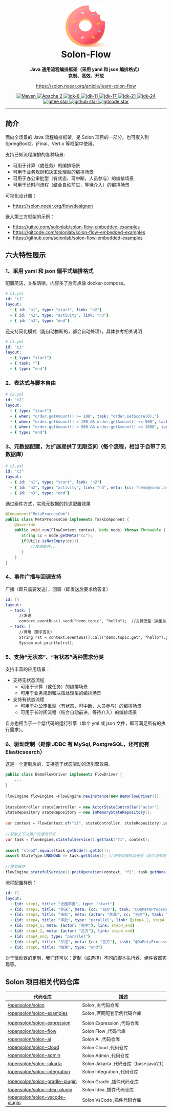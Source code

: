 <h1 align="center" style="text-align:center;">
<img src="solon_icon.png" width="128" />
<br />
Solon-Flow
</h1>
<p align="center">
	<strong>Java 通用流程编排框架（采用 yaml 和 json 编排格式）</strong>
    <br/>
    <strong>克制、高效、开放</strong>
</p>
<p align="center">
	<a href="https://solon.noear.org/article/learn-solon-flow">https://solon.noear.org/article/learn-solon-flow</a>
</p>

<p align="center">
    <a target="_blank" href="https://central.sonatype.com/search?q=org.noear%3Asolon-parent">
        <img src="https://img.shields.io/maven-central/v/org.noear/solon.svg?label=Maven%20Central" alt="Maven" />
    </a>
    <a target="_blank" href="LICENSE">
		<img src="https://img.shields.io/:License-Apache2-blue.svg" alt="Apache 2" />
	</a>
    <a target="_blank" href="https://www.oracle.com/java/technologies/javase/javase-jdk8-downloads.html">
		<img src="https://img.shields.io/badge/JDK-8-green.svg" alt="jdk-8" />
	</a>
    <a target="_blank" href="https://www.oracle.com/java/technologies/javase/jdk11-archive-downloads.html">
		<img src="https://img.shields.io/badge/JDK-11-green.svg" alt="jdk-11" />
	</a>
    <a target="_blank" href="https://www.oracle.com/java/technologies/javase/jdk17-archive-downloads.html">
		<img src="https://img.shields.io/badge/JDK-17-green.svg" alt="jdk-17" />
	</a>
    <a target="_blank" href="https://www.oracle.com/java/technologies/javase/jdk21-archive-downloads.html">
		<img src="https://img.shields.io/badge/JDK-21-green.svg" alt="jdk-21" />
	</a>
    <a target="_blank" href="https://www.oracle.com/java/technologies/javase/jdk24-archive-downloads.html">
		<img src="https://img.shields.io/badge/JDK-24-green.svg" alt="jdk-24" />
	</a>
    <br />
    <a target="_blank" href='https://gitee.com/opensolon/solon-flow/stargazers'>
		<img src='https://gitee.com/opensolon/solon-flow/badge/star.svg' alt='gitee star'/>
	</a>
    <a target="_blank" href='https://github.com/opensolon/solon-flow/stargazers'>
		<img src="https://img.shields.io/github/stars/opensolon/solon-flow.svg?style=flat&logo=github" alt="github star"/>
	</a>
    <a target="_blank" href='https://gitcode.com/opensolon/solon-flow/stargazers'>
		<img src='https://gitcode.com/opensolon/solon-flow/star/badge.svg' alt='gitcode star'/>
	</a>
</p>

<hr />


## 简介

面向全场景的 Java 流程编排框架。是 Solon 项目的一部分。也可嵌入到 SpringBoot2、jFinal、Vert.x 等框架中使用。

支持已知流程编排的各种场景:

* 可用于计算（或任务）的编排场景
* 可用于业务规则和决策处理型的编排场景
* 可用于办公审批型（有状态、可中断，人员参与）的编排场景
* 可用于长时间流程（结合自动前进，等待介入）的编排场景


可视化设计器：

* https://solon.noear.org/flow/designer/


嵌入第三方框架的示例：

* https://gitee.com/solonlab/solon-flow-embedded-examples
* https://gitcode.com/solonlab/solon-flow-embedded-examples
* https://github.com/solonlab/solon-flow-embedded-examples


## 六大特性展示


### 1、采用 yaml 和 json 偏平式编排格式

配置简洁，关系清晰。内容多了后有点像 docker-compose。

```yaml
# c1.yml
id: "c1"
layout: 
  - { id: "n1", type: "start", link: "n2"}
  - { id: "n2", type: "activity", link: "n3"}
  - { id: "n3", type: "end"}
```

还支持简化模式（能自动推断的，都会自动处理），具体参考相关说明

```yaml
# c1.yml
id: "c1"
layout: 
  - { type: "start"}
  - { task: ""}
  - { type: "end"}
```

### 2、表达式与脚本自由

```yaml
# c2.yml
id: "c2"
layout: 
  - { type: "start"}
  - { when: "order.getAmount() >= 100", task: "order.setScore(0);"}
  - { when: "order.getAmount() > 100 && order.getAmount() <= 500", task: "order.setScore(100);"}
  - { when: "order.getAmount() > 500 && order.getAmount() <= 1000", task: "order.setScore(500);"}
  - { type: "end"}
```

### 3、元数据配置，为扩展提供了无限空间（每个流程，相当于自带了元数据库）

```yaml
# c3.yml
id: "c3"
layout: 
  - { id: "n1", type: "start", link: "n2"}
  - { id: "n2", type: "activity", link: "n3", meta: {cc: "demo@noear.org"}, task: "@MetaProcessCom"}
  - { id: "n3", type: "end"}
```

通过组件方式，实现元数据的抄送配置效果

```java
@Component("MetaProcessCom")
public class MetaProcessCom implements TaskComponent {
    @Override
    public void run(FlowContext context, Node node) throws Throwable {
       String cc = node.getMeta("cc");
       if(Utils.isNotEmpty(cc)){
           //发送邮件...
       }
    }
}
```


### 4、事件广播与回调支持

广播（即只需要发送），回调（即发送后要求给答复）

```yaml
id: f4
layout:
  - task: |
      //发送
      context.eventBus().send("demo.topic", "hello");  //支持泛型（类型按需指定，不指定时为 object）
  - task: |
      //调用（要求答复）
      String rst = context.eventBus().call("demo.topic.get", "hello").get();
      System.out.println(rst);
```

### 5、支持“无状态”、“有状态”两种需求分类

支持丰富的应用场景：

* 支持无状态流程
  * 可用于计算（或任务）的编排场景
  * 可用于业务规则和决策处理型的编排场景
* 支持有状态流程
  * 可用于办公审批型（有状态、可中断，人员参与）的编排场景
  * 可用于长时间流程（结合自动前进，等待介入）的编排场景


自身也相当于一个低代码的运行引擎（单个 yml 或 json 文件，即可满足所有的执行需求）。


### 6、驱动定制（是像 JDBC 有 MySql, PostgreSQL，还可能有 Elasticsearch）

这是一个定制后的，支持基于状态驱动的流引擎效果。

```java
public class DemoFlowDriver implements FlowDriver {
    ...
}

FlowEngine flowEngine =FlowEngine.newInstance(new DemoFlowDriver());

StateController stateController = new ActorStateController("actor");
StateRepository stateRepository = new InMemoryStateRepository();
                
var context = FlowContext.of("i1", stateController, stateRepository).put("actor", "陈鑫");

//获取上下文用户的活动节点
var task = flowEngine.statefulService().getTask("f1", context);

assert "step2".equals(task.getNode().getId());
assert StateType.UNKNOWN == task.getState(); //没有权限启动任务（因为没有配置操作员）

//提交操作
flowEngine.statefulService().postOperation(context, "f1", task.getNode().getId(), Operation.FORWARD);
```

流程配置样例：

```yaml
id: f1
layout:
  - {id: step1, title: "发起审批", type: "start"}
  - {id: step2, title: "抄送", meta: {cc: "吕方"}, task: "@OaMetaProcessCom"}
  - {id: step3, title: "审批", meta: {actor: "陈鑫", cc: "吕方"}, task: "@OaMetaProcessCom"}
  - {id: step4, title: "审批", type: "parallel", link: [step4_1, step4_2]}
  - {id: step4_1, meta: {actor: "陈宇"}, link: step4_end}
  - {id: step4_2, meta: {actor: "吕方"}, link: step4_end}
  - {id: step4_end, type: "parallel"}
  - {id: step5, title: "抄送", meta: {cc: "吕方"}, task: "@OaMetaProcessCom"}
  - {id: step6, title: "结束", type: "end"}
```

对于驱动器的定制，我们还可以：定制（或选择）不同的脚本执行器、组件容器实现等。




## Solon 项目相关代码仓库


| 代码仓库                                                             | 描述                               | 
|------------------------------------------------------------------|----------------------------------| 
| [/opensolon/solon](../../../../opensolon/solon)                             | Solon ,主代码仓库                     | 
| [/opensolon/solon-examples](../../../../opensolon/solon-examples)           | Solon ,官网配套示例代码仓库                |
|                                                                  |                                  |
| [/opensolon/solon-expression](../../../../opensolon/solon-expression)                   | Solon Expression ,代码仓库           | 
| [/opensolon/solon-flow](../../../../opensolon/solon-flow)                   | Solon Flow ,代码仓库                 | 
| [/opensolon/solon-ai](../../../../opensolon/solon-ai)                       | Solon Ai ,代码仓库                   | 
| [/opensolon/solon-cloud](../../../../opensolon/solon-cloud)                 | Solon Cloud ,代码仓库                | 
| [/opensolon/solon-admin](../../../../opensolon/solon-admin)                 | Solon Admin ,代码仓库                | 
| [/opensolon/solon-jakarta](../../../../opensolon/solon-jakarta)             | Solon Jakarta ,代码仓库（base java21） | 
| [/opensolon/solon-integration](../../../../opensolon/solon-integration)     | Solon Integration ,代码仓库          | 
|                                                                  |                                  |
| [/opensolon/solon-gradle-plugin](../../../../opensolon/solon-gradle-plugin) | Solon Gradle ,插件代码仓库             | 
| [/opensolon/solon-idea-plugin](../../../../opensolon/solon-idea-plugin)     | Solon Idea ,插件代码仓库               | 
| [/opensolon/solon-vscode-plugin](../../../../opensolon/solon-vscode-plugin) | Solon VsCode ,插件代码仓库             | 

